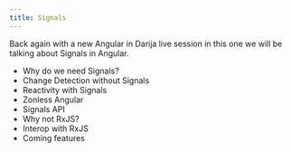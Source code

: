 ```yaml
---
title: Signals
---
```


Back again with a new Angular in Darija live session in this one we will be talking about Signals in Angular.

* Why do we need Signals?
* Change Detection without Signals
* Reactivity with Signals
* Zonless Angular
* Signals API
* Why not RxJS?
* Interop with RxJS
* Coming features

